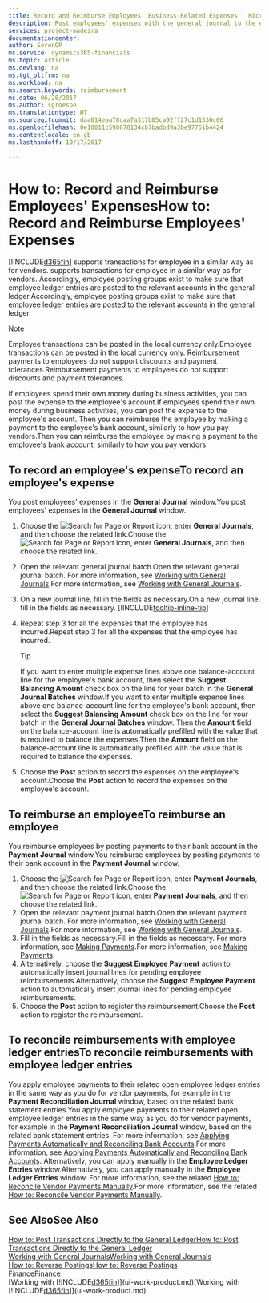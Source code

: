 ```yaml
---
title: Record and Reimburse Employees' Business-Related Expenses | Microsoft Docs
description: Post employees' expenses with the general journal to the employee's account and later post a payment to the employee's bank account to reimburse for the business-related expense.
services: project-madeira
documentationcenter: 
author: SorenGP
ms.service: dynamics365-financials
ms.topic: article
ms.devlang: na
ms.tgt_pltfrm: na
ms.workload: na
ms.search.keywords: reimbursement
ms.date: 06/28/2017
ms.author: sgroespe
ms.translationtype: HT
ms.sourcegitcommit: daa014eaa78caa7a317b05ca92ff27c1d1530c06
ms.openlocfilehash: 0e10011c598678134cb7badbd9a3be97751b4424
ms.contentlocale: en-gb
ms.lasthandoff: 10/17/2017

---
```

# <a name="how-to-record-and-reimburse-employees-expenses"></a><span data-ttu-id="a6133-103">How to: Record and Reimburse Employees' Expenses</span><span class="sxs-lookup"><span data-stu-id="a6133-103">How to: Record and Reimburse Employees' Expenses</span></span>
[!INCLUDE[d365fin](includes/d365fin_md.md)]<span data-ttu-id="a6133-104"> supports transactions for employee in a similar way as for vendors.</span><span class="sxs-lookup"><span data-stu-id="a6133-104"> supports transactions for employee in a similar way as for vendors.</span></span> <span data-ttu-id="a6133-105">Accordingly, employee posting groups exist to make sure that employee ledger entries are posted to the relevant accounts in the general ledger.</span><span class="sxs-lookup"><span data-stu-id="a6133-105">Accordingly, employee posting groups exist to make sure that employee ledger entries are posted to the relevant accounts in the general ledger.</span></span>

> [!NOTE]  
> <span data-ttu-id="a6133-106">Employee transactions can be posted in the local currency only.</span><span class="sxs-lookup"><span data-stu-id="a6133-106">Employee transactions can be posted in the local currency only.</span></span> <span data-ttu-id="a6133-107">Reimbursement payments to employees do not support discounts and payment tolerances.</span><span class="sxs-lookup"><span data-stu-id="a6133-107">Reimbursement payments to employees do not support discounts and payment tolerances.</span></span>

<span data-ttu-id="a6133-108">If employees spend their own money during business activities, you can post the expense to the employee's account.</span><span class="sxs-lookup"><span data-stu-id="a6133-108">If employees spend their own money during business activities, you can post the expense to the employee's account.</span></span> <span data-ttu-id="a6133-109">Then you can reimburse the employee by making a payment to the employee's bank account, similarly to how you pay vendors.</span><span class="sxs-lookup"><span data-stu-id="a6133-109">Then you can reimburse the employee by making a payment to the employee's bank account, similarly to how you pay vendors.</span></span>

## <a name="to-record-an-employees-expense"></a><span data-ttu-id="a6133-110">To record an employee's expense</span><span class="sxs-lookup"><span data-stu-id="a6133-110">To record an employee's expense</span></span>
<span data-ttu-id="a6133-111">You post employees' expenses in the **General Journal** window.</span><span class="sxs-lookup"><span data-stu-id="a6133-111">You post employees' expenses in the **General Journal** window.</span></span>
1. <span data-ttu-id="a6133-112">Choose the ![Search for Page or Report](media/ui-search/search_small.png "Search for Page or Report icon") icon, enter **General Journals**, and then choose the related link.</span><span class="sxs-lookup"><span data-stu-id="a6133-112">Choose the ![Search for Page or Report](media/ui-search/search_small.png "Search for Page or Report icon") icon, enter **General Journals**, and then choose the related link.</span></span>
2. <span data-ttu-id="a6133-113">Open the relevant general journal batch.</span><span class="sxs-lookup"><span data-stu-id="a6133-113">Open the relevant general journal batch.</span></span> <span data-ttu-id="a6133-114">For more information, see [Working with General Journals](ui-work-general-journals.md).</span><span class="sxs-lookup"><span data-stu-id="a6133-114">For more information, see [Working with General Journals](ui-work-general-journals.md).</span></span>
3. <span data-ttu-id="a6133-115">On a new journal line, fill in the fields as necessary.</span><span class="sxs-lookup"><span data-stu-id="a6133-115">On a new journal line, fill in the fields as necessary.</span></span> [!INCLUDE[tooltip-inline-tip](includes/tooltip-inline-tip_md.md)]    
4. <span data-ttu-id="a6133-116">Repeat step 3 for all the expenses that the employee has incurred.</span><span class="sxs-lookup"><span data-stu-id="a6133-116">Repeat step 3 for all the expenses that the employee has incurred.</span></span>

    > [!TIP]  
    > <span data-ttu-id="a6133-117">If you want to enter multiple expense lines above one balance-account line for the employee's bank account, then select the **Suggest Balancing Amount** check box on the line for your batch in the **General Journal Batches** window.</span><span class="sxs-lookup"><span data-stu-id="a6133-117">If you want to enter multiple expense lines above one balance-account line for the employee's bank account, then select the **Suggest Balancing Amount** check box on the line for your batch in the **General Journal Batches** window.</span></span> <span data-ttu-id="a6133-118">Then the **Amount** field on the balance-account line is automatically prefilled with the value that is required to balance the expenses.</span><span class="sxs-lookup"><span data-stu-id="a6133-118">Then the **Amount** field on the balance-account line is automatically prefilled with the value that is required to balance the expenses.</span></span>
5. <span data-ttu-id="a6133-119">Choose the **Post** action to record the expenses on the employee's account.</span><span class="sxs-lookup"><span data-stu-id="a6133-119">Choose the **Post** action to record the expenses on the employee's account.</span></span>

## <a name="to-reimburse-an-employee"></a><span data-ttu-id="a6133-120">To reimburse an employee</span><span class="sxs-lookup"><span data-stu-id="a6133-120">To reimburse an employee</span></span>
<span data-ttu-id="a6133-121">You reimburse employees by posting payments to their bank account in the **Payment Journal** window.</span><span class="sxs-lookup"><span data-stu-id="a6133-121">You reimburse employees by posting payments to their bank account in the **Payment Journal** window.</span></span>
1. <span data-ttu-id="a6133-122">Choose the ![Search for Page or Report](media/ui-search/search_small.png "Search for Page or Report icon") icon, enter **Payment Journals**, and then choose the related link.</span><span class="sxs-lookup"><span data-stu-id="a6133-122">Choose the ![Search for Page or Report](media/ui-search/search_small.png "Search for Page or Report icon") icon, enter **Payment Journals**, and then choose the related link.</span></span>
2. <span data-ttu-id="a6133-123">Open the relevant payment journal batch.</span><span class="sxs-lookup"><span data-stu-id="a6133-123">Open the relevant payment journal batch.</span></span> <span data-ttu-id="a6133-124">For more information, see [Working with General Journals](ui-work-general-journals.md).</span><span class="sxs-lookup"><span data-stu-id="a6133-124">For more information, see [Working with General Journals](ui-work-general-journals.md).</span></span>
3. <span data-ttu-id="a6133-125">Fill in the fields as necessary.</span><span class="sxs-lookup"><span data-stu-id="a6133-125">Fill in the fields as necessary.</span></span> <span data-ttu-id="a6133-126">For more information, see [Making Payments](payables-make-payments.md).</span><span class="sxs-lookup"><span data-stu-id="a6133-126">For more information, see [Making Payments](payables-make-payments.md).</span></span>
4. <span data-ttu-id="a6133-127">Alternatively, choose the **Suggest Employee Payment** action to automatically insert journal lines for pending employee reimbursements.</span><span class="sxs-lookup"><span data-stu-id="a6133-127">Alternatively, choose the **Suggest Employee Payment** action to automatically insert journal lines for pending employee reimbursements.</span></span>
5. <span data-ttu-id="a6133-128">Choose the **Post** action to register the reimbursement.</span><span class="sxs-lookup"><span data-stu-id="a6133-128">Choose the **Post** action to register the reimbursement.</span></span>  

## <a name="to-reconcile-reimbursements-with-employee-ledger-entries"></a><span data-ttu-id="a6133-129">To reconcile reimbursements with employee ledger entries</span><span class="sxs-lookup"><span data-stu-id="a6133-129">To reconcile reimbursements with employee ledger entries</span></span>
<span data-ttu-id="a6133-130">You apply employee payments to their related open employee ledger entries in the same way as you do for vendor payments, for example in the **Payment Reconciliation Journal** window, based on the related bank statement entries.</span><span class="sxs-lookup"><span data-stu-id="a6133-130">You apply employee payments to their related open employee ledger entries in the same way as you do for vendor payments, for example in the **Payment Reconciliation Journal** window, based on the related bank statement entries.</span></span> <span data-ttu-id="a6133-131">For more information, see [Applying Payments Automatically and Reconciling Bank Accounts](receivables-apply-payments-auto-reconcile-bank-accounts.md).</span><span class="sxs-lookup"><span data-stu-id="a6133-131">For more information, see [Applying Payments Automatically and Reconciling Bank Accounts](receivables-apply-payments-auto-reconcile-bank-accounts.md).</span></span> <span data-ttu-id="a6133-132">Alternatively, you can apply manually in the **Employee Ledger Entries** window.</span><span class="sxs-lookup"><span data-stu-id="a6133-132">Alternatively, you can apply manually in the **Employee Ledger Entries** window.</span></span> <span data-ttu-id="a6133-133">For more information, see the related [How to: Reconcile Vendor Payments Manually](payables-how-apply-purchase-transactions-manually.md).</span><span class="sxs-lookup"><span data-stu-id="a6133-133">For more information, see the related [How to: Reconcile Vendor Payments Manually](payables-how-apply-purchase-transactions-manually.md).</span></span>  

## <a name="see-also"></a><span data-ttu-id="a6133-134">See Also</span><span class="sxs-lookup"><span data-stu-id="a6133-134">See Also</span></span>
[<span data-ttu-id="a6133-135">How to: Post Transactions Directly to the General Ledger</span><span class="sxs-lookup"><span data-stu-id="a6133-135">How to: Post Transactions Directly to the General Ledger</span></span>](finance-how-post-transactions-directly.md)  
[<span data-ttu-id="a6133-136">Working with General Journals</span><span class="sxs-lookup"><span data-stu-id="a6133-136">Working with General Journals</span></span>](ui-work-general-journals.md)  
[<span data-ttu-id="a6133-137">How to: Reverse Postings</span><span class="sxs-lookup"><span data-stu-id="a6133-137">How to: Reverse Postings</span></span>](finance-how-reverse-journal-posting.md)  
[<span data-ttu-id="a6133-138">Finance</span><span class="sxs-lookup"><span data-stu-id="a6133-138">Finance</span></span>](finance.md)  
<span data-ttu-id="a6133-139">[Working with [!INCLUDE[d365fin](includes/d365fin_md.md)]](ui-work-product.md)</span><span class="sxs-lookup"><span data-stu-id="a6133-139">[Working with [!INCLUDE[d365fin](includes/d365fin_md.md)]](ui-work-product.md)</span></span>  

